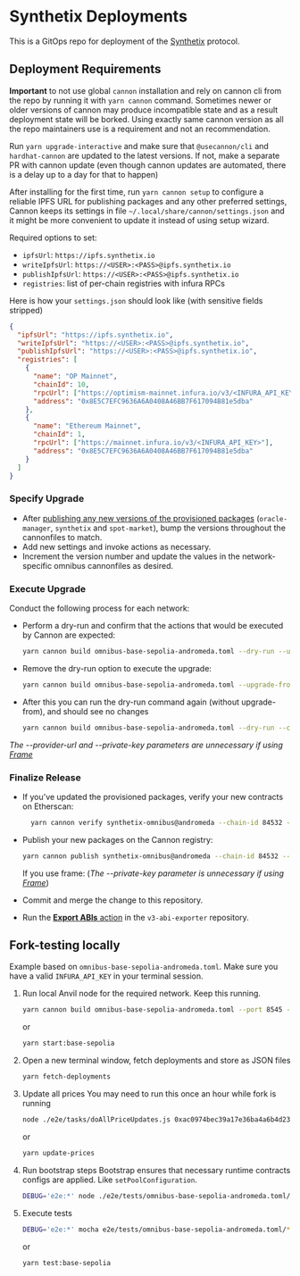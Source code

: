 # Synthetix Deployments

This is a GitOps repo for deployment of the [Synthetix](https://www.github.com/synthetixio/synthetix-v3) protocol.

## Deployment Requirements

**Important** to not use global `cannon` installation and rely on cannon cli from the repo by running it with `yarn cannon` command.
Sometimes newer or older versions of cannon may produce incompatible state and as a result deployment state will be borked.
Using exactly same cannon version as all the repo maintainers use is a requirement and not an recommendation.

Run `yarn upgrade-interactive` and make sure that `@usecannon/cli` and `hardhat-cannon` are updated to the latest versions.
If not, make a separate PR with cannon update (even though cannon updates are automated, there is a delay up to a day for that to happen)

After installing for the first time, run `yarn cannon setup` to configure a reliable IPFS URL for publishing packages and any other preferred settings,
Cannon keeps its settings in file `~/.local/share/cannon/settings.json` and it might be more convenient to update it instead of using setup wizard.

Required options to set:

- `ipfsUrl`: `https://ipfs.synthetix.io`
- `writeIpfsUrl`: `https://<USER>:<PASS>@ipfs.synthetix.io`
- `publishIpfsUrl`: `https://<USER>:<PASS>@ipfs.synthetix.io`
- `registries`: list of per-chain registries with infura RPCs

Here is how your `settings.json` should look like (with sensitive fields stripped)

```json
{
  "ipfsUrl": "https://ipfs.synthetix.io",
  "writeIpfsUrl": "https://<USER>:<PASS>@ipfs.synthetix.io",
  "publishIpfsUrl": "https://<USER>:<PASS>@ipfs.synthetix.io",
  "registries": [
    {
      "name": "OP Mainnet",
      "chainId": 10,
      "rpcUrl": ["https://optimism-mainnet.infura.io/v3/<INFURA_API_KEY>"],
      "address": "0x8E5C7EFC9636A6A0408A46BB7F617094B81e5dba"
    },
    {
      "name": "Ethereum Mainnet",
      "chainId": 1,
      "rpcUrl": ["https://mainnet.infura.io/v3/<INFURA_API_KEY>"],
      "address": "0x8E5C7EFC9636A6A0408A46BB7F617094B81e5dba"
    }
  ]
}
```

### Specify Upgrade

- After [publishing any new versions of the provisioned packages](https://github.com/synthetixio/synthetix-v3#deployment-guide) (`oracle-manager`, `synthetix` and `spot-market`), bump the versions throughout the cannonfiles to match.
- Add new settings and invoke actions as necessary.
- Increment the version number and update the values in the network-specific omnibus cannonfiles as desired.

### Execute Upgrade

Conduct the following process for each network:

- Perform a dry-run and confirm that the actions that would be executed by Cannon are expected:

  ```sh
  yarn cannon build omnibus-base-sepolia-andromeda.toml --dry-run --upgrade-from synthetix-omnibus:latest@andromeda --chain-id 84532 --provider-url https://base-sepolia.infura.io/v3/$INFURA_API_KEY
  ```

- Remove the dry-run option to execute the upgrade:

  ```sh
  yarn cannon build omnibus-base-sepolia-andromeda.toml --upgrade-from synthetix-omnibus:latest@andromeda --private-key $TESTNET_DEPLOYER_PRIVATE_KEY --provider-url https://base-sepolia.infura.io/v3/$INFURA_API_KEY
  ```

- After this you can run the dry-run command again (without upgrade-from), and should see no changes

  ```sh
  yarn cannon build omnibus-base-sepolia-andromeda.toml --dry-run --chain-id 84532 --provider-url https://base-sepolia.infura.io/v3/$INFURA_API_KEY
  ```

_The --provider-url and --private-key parameters are unnecessary if using [Frame](https://frame.sh/)_

### Finalize Release

- If you've updated the provisioned packages, verify your new contracts on Etherscan:

  ```sh
    yarn cannon verify synthetix-omnibus@andromeda --chain-id 84532 --api-key $ETHERSCAN_API_KEY
  ```

- Publish your new packages on the Cannon registry:

  ```sh
  yarn cannon publish synthetix-omnibus@andromeda --chain-id 84532 --private-key $MAINNET_DEPLOYER_PRIVATE_KEY
  ```

  If you use frame:
  (_The --private-key parameter is unnecessary if using [Frame](https://frame.sh/)_)

- Commit and merge the change to this repository.
- Run the [**Export ABIs** action](https://github.com/Synthetixio/v3-abi-exporter/actions/workflows/main.yml) in the `v3-abi-exporter` repository.

## Fork-testing locally

Example based on `omnibus-base-sepolia-andromeda.toml`. Make sure you have a valid `INFURA_API_KEY` in your terminal session.

1. Run local Anvil node for the required network. Keep this running.

   ```sh
   yarn cannon build omnibus-base-sepolia-andromeda.toml --port 8545 --keep-alive --dry-run --upgrade-from synthetix-omnibus:latest@andromeda --chain-id 84532 --provider-url https://sepolia.base.org | tee ./e2e/cannon-build.log
   ```

   or

   ```sh
   yarn start:base-sepolia
   ```

2. Open a new terminal window, fetch deployments and store as JSON files

   ```sh
   yarn fetch-deployments
   ```

3. Update all prices
   You may need to run this once an hour while fork is running

   ```sh
   node ./e2e/tasks/doAllPriceUpdates.js 0xac0974bec39a17e36ba4a6b4d238ff944bacb478cbed5efcae784d7bf4f2ff80
   ```

   or

   ```sh
   yarn update-prices
   ```

4. Run bootstrap steps
   Bootstrap ensures that necessary runtime contracts configs are applied. Like `setPoolConfiguration`.

   ```sh
   DEBUG='e2e:*' node ./e2e/tests/omnibus-base-sepolia-andromeda.toml/bootstrap
   ```

5. Execute tests
   ```sh
   DEBUG='e2e:*' mocha e2e/tests/omnibus-base-sepolia-andromeda.toml/*.e2e.js
   ```
   or
   ```sh
   yarn test:base-sepolia
   ```
